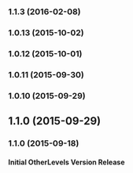 ### 1.1.3 (2016-02-08)


### 1.0.13 (2015-10-02)


### 1.0.12 (2015-10-01)


### 1.0.11 (2015-09-30)


### 1.0.10 (2015-09-29)


## 1.1.0 (2015-09-29)


### 1.1.0 (2015-09-18)


#### Initial OtherLevels Version Release
